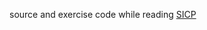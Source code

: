 source and exercise code while reading [SICP](http://mitpress.mit.edu/sicp/full-text/book/book.html)
